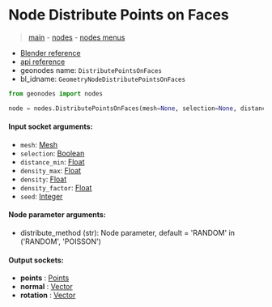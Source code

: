# Node Distribute Points on Faces

> [main](../structure.md) - [nodes](nodes.md) - [nodes menus](nodes_menus.md)

- [Blender reference](https://docs.blender.org/manual/en/latest/modeling/geometry_nodes/point/distribute_points_on_faces.html)
- [api reference](https://docs.blender.org/api/current/bpy.types.GeometryNodeDistributePointsOnFaces.html)
- geonodes name: `DistributePointsOnFaces`
- bl_idname: `GeometryNodeDistributePointsOnFaces`

```python
from geonodes import nodes

node = nodes.DistributePointsOnFaces(mesh=None, selection=None, distance_min=None, density_max=None, density=None, density_factor=None, seed=None, distribute_method='RANDOM')
```

#### Input socket arguments:

- `mesh`: [Mesh](Mesh.md)
- `selection`: [Boolean](Boolean.md)
- `distance_min`: [Float](Float.md)
- `density_max`: [Float](Float.md)
- `density`: [Float](Float.md)
- `density_factor`: [Float](Float.md)
- `seed`: [Integer](Integer.md)

#### Node parameter arguments:

- distribute_method (str): Node parameter, default = 'RANDOM' in ('RANDOM', 'POISSON')

#### Output sockets:

- **points** : [Points](Points.md)
- **normal** : [Vector](Vector.md)
- **rotation** : [Vector](Vector.md)

